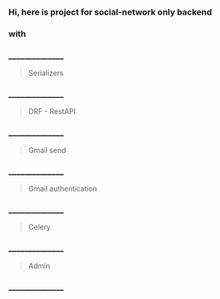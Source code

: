 ### Hi, here is project for social-network only backend
### with

### ______________
>Serializers
### ______________
>DRF - RestAPI
### ______________
>Gmail send
### ______________
>Gmail authentication
### ______________
>Celery
### ______________
>Admin
### ______________
